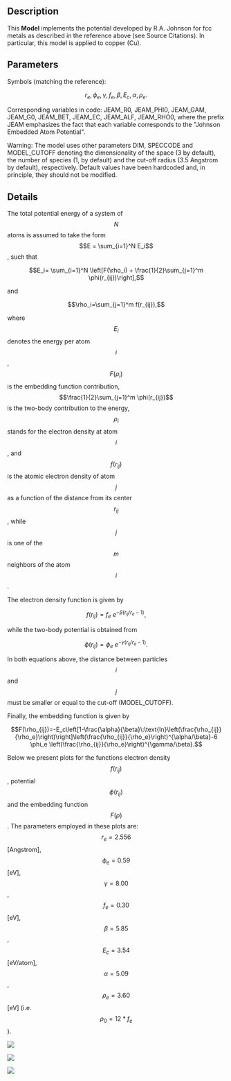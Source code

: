 ## Description
This **Model** implements the potential developed by R.A. Johnson for fcc metals as described in the reference above (see Source Citations). In particular, this model is applied to copper (Cu).

## Parameters
Symbols (matching the reference):

$$ r_{e}, \phi_e, \gamma, f_e, \beta, E_c, \alpha, \rho_e.$$

Corresponding variables in code:
JEAM\_R0, JEAM\_PHI0, JEAM\_GAM, JEAM\_G0, JEAM\_BET, JEAM\_EC, JEAM\_ALF, JEAM\_RHO0, 
where the prefix JEAM emphasizes the fact that each variable corresponds to the "Johnson Embedded Atom Potential".

Warning: The model uses other parameters DIM, SPECCODE and MODEL_CUTOFF denoting the dimensionality of the space (3 by default), the number of species (1, by default) and the cut-off radius (3.5 Angstrom by default), respectively. Default values have been hardcoded and, in principle, they should not be modified.

## Details

The total potential energy of a system of $$N$$ atoms is assumed to take the form $$E = \sum_{i=1}^N E_i$$, such that

$$E_i= \sum_{i=1}^N \left[F(\rho_i) + \frac{1}{2}\sum_{j=1}^m  \phi(r_{ij})\right],$$

and

$$\rho_i=\sum_{j=1}^m f(r_{ij}),$$

where $$E_i$$ denotes the energy per atom $$i$$, $$F(\rho_i)$$ is the embedding function contribution, $$\frac{1}{2}\sum_{j=1}^m  \phi(r_{ij})$$ is the two-body contribution to the energy, $$\rho_i$$ stands for the electron density at atom $$i$$, and $$f(r_{ij})$$ is the atomic electron density of atom $$j$$ as a function of the distance from its center $$r_{ij}$$, while $$j$$ is one of the $$m$$ neighbors of the atom $$i$$.

The electron density function is given by

$$f(r_{ij})=f_e\: e^{-\beta (r_{ij}/r_e-1)},$$

while the two-body potential is obtained from

$$\phi(r_{ij})= \phi_e\: e^{-\gamma(r_{ij}/r_e-1)}.$$

In both equations above, the distance between particles $$i$$ and $$j$$ must be smaller or equal to the cut-off (MODEL_CUTOFF). 

Finally, the embedding function is given by 

$$F(\rho_{ij})=-E_c\left[1-\frac{\alpha}{\beta}\:\text{ln}\left(\frac{\rho_{ij}}{\rho_e}\right)\right]\left(\frac{\rho_{ij}}{\rho_e}\right)^{\alpha/\beta}-6 \phi_e \left(\frac{\rho_{ij}}{\rho_e}\right)^{\gamma/\beta}.$$

Below we present plots for the functions electron density $$f(r_{ij})$$, potential $$\phi(r_{ij})$$ and the embedding function $$F(\rho)$$.  The parameters employed in these plots are:  $$r_e=2.556$$ [Angstrom], $$\phi_e =0.59$$ [eV], $$\gamma =8.00$$, $$f_e =0.30$$ [eV], $$\beta =5.85$$, $$E_c=3.54$$ [eV/atom], $$\alpha =5.09$$, $$\rho_e =3.60$$ [eV] (i.e. $$\rho_0 =12*f_e$$).

![](/wimage/MO_887933271505_001/ibarr041/Electron_density_f_vs_radius)

![](/wimage/MO_887933271505_001/ibarr041/Potential_phi_vs_radius-v2)

![](/wimage/MO_887933271505_001/ibarr041/Embedding_function_F_vs_rho)

